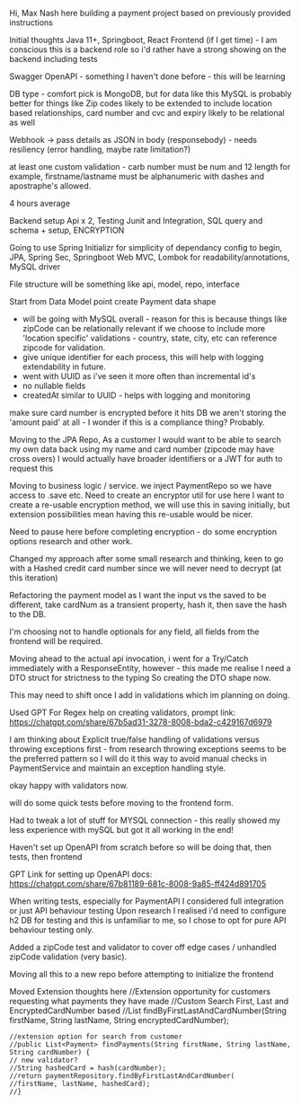 Hi, Max Nash here building a payment project based on previously provided instructions

Initial thoughts
Java 11+, Springboot, React Frontend (if I get time) - I am conscious this is a backend role so i'd rather have a strong showing on the backend including tests

Swagger OpenAPI - something I haven't done before - this will be learning

DB type - comfort pick is MongoDB, but for data like this MySQL is probably better for things like Zip codes likely to be extended to include location based relationships, card number and cvc and expiry likely to be relational as well

Webhook -> pass details as JSON in body (responsebody) - needs resiliency (error handling, maybe rate limitation?)

at least one custom validation - carb number must be num and 12 length for example, firstname/lastname must be alphanumeric with dashes and apostraphe's allowed.

4 hours average

Backend setup Api x 2, Testing Junit and Integration, SQL query and schema + setup, ENCRYPTION

Going to use Spring Initializr for simplicity of dependancy config to begin, JPA, Spring Sec, Springboot Web MVC, Lombok for readability/annotations, MySQL driver

File structure will be something like api, model, repo, interface

Start from Data Model point
create Payment data shape
- will be going with MySQL overall - reason for this is because things like zipCode can be relationally relevant if we choose to include more 'location specific' validations - country, state, city, etc can reference zipcode for validation.
- give unique identifier for each process, this will help with logging extendability in future.
- went with UUID as i've seen it more often than incremental id's
- no nullable fields
- createdAt similar to UUID - helps with logging and monitoring

make sure card number is encrypted before it hits DB
we aren't storing the 'amount paid' at all - I wonder if this is a compliance thing? Probably.

Moving to the JPA Repo,
As a customer I would want to be able to search my own data back using my name and card number (zipcode may have cross overs)
I would actually have broader identifiers or a JWT for auth to request this

Moving to business logic / service.
we inject PaymentRepo so we have access to .save etc.
Need to create an encryptor util for use here
I want to create a re-usable encryption method, we will use this in saving initially, but extension possibilities mean having this re-usable would be nicer.

Need to pause here before completing encryption - do some encryption options research and other work.

Changed my approach after some small research and thinking, keen to go with a Hashed credit card number since we will never need to decrypt (at this iteration)

Refactoring the payment model as I want the input vs the saved to be different, take cardNum as a transient property, hash it, then save the hash to the DB.

I'm choosing not to handle optionals for any field, all fields from the frontend will be required.

Moving ahead to the actual api invocation, i went for a Try/Catch immediately with a ResponseEntity, however - this made me realise I need a DTO struct for strictness to the typing
So creating the DTO shape now.

This may need to shift once I add in validations which im planning on doing.

Used GPT For Regex help on creating validators, prompt link: https://chatgpt.com/share/67b5ad31-3278-8008-bda2-c429167d6979

I am thinking about Explicit true/false handling of validations versus throwing exceptions first - from research throwing exceptions seems to be the preferred pattern so I will do it this way to avoid manual checks in PaymentService and maintain an exception handling style.

okay happy with validators now.

will do some quick tests before moving to the frontend form.

Had to tweak a lot of stuff for MYSQL connection - this really showed my less experience with mySQL but got it all working in the end!

Haven't set up OpenAPI from scratch before so will be doing that, then tests, then frontend

GPT Link for setting up OpenAPI docs:
https://chatgpt.com/share/67b81189-681c-8008-9a85-ff424d891705

When writing tests, especially for PaymentAPI I considered full integration or just API behaviour testing
Upon research I realised i'd need to configure h2 DB for testing and this is unfamiliar to me, so I chose to opt for pure API behaviour testing only.

Added a zipCode test and validator to cover off edge cases / unhandled zipCode validation (very basic).

Moving all this to a new repo before attempting to initialize the frontend




Moved Extension thoughts here
    //Extension opportunity for customers requesting what payments they have made
    //Custom Search First, Last and EncryptedCardNumber based
    //List<Payment> findByFirstLastAndCardNumber(String firstName, String lastName, String encryptedCardNumber);


    //extension option for search from customer
    //public List<Payment> findPayments(String firstName, String lastName, String cardNumber) {
    // new validator?
    //String hashedCard = hash(cardNumber);
    //return paymentRepository.findByFirstLastAndCardNumber(
    //firstName, lastName, hashedCard);
    //}
